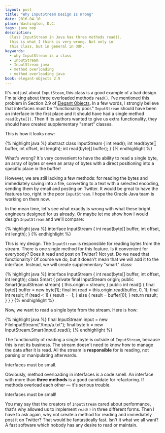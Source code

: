```yaml
---
layout: post
title: "Why InputStream Design Is Wrong"
date: 2016-04-10
place: Washington, D.C.
tags: java oop
description:
  Class InputStream in Java has three methods read(),
  this is what I think is very wrong. Not only in
  this class, but in general in OOP.
keywords:
  - why InputStream is a class
  - InputStream
  - InputStream java
  - method overloading
  - method overloading java
book: elegant-objects 2.9
---
```


It's not just about `InputSteam`, this class is a good
example of a bad design. I'm talking about three overloaded
methods `read()`. I've mentioned this problem in Section 2.9
of [Elegant Objects](/elegant-objects.html). In a few words,
I strongly believe that interfaces must be "functionality poor."
`InputStream` should have been an interface in the first place
and it should have had a single method `read(byte[])`. Then if
its authors wanted to give us extra functionality, they should have
created supplementary "smart" classes.

<!--more-->

This is how it looks now:

{% highlight java %}
abstract class InputStream {
  int read();
  int read(byte[] buffer, int offset, int length);
  int read(byte[] buffer);
}
{% endhighlight %}

What's wrong? It's very convenient to have the ability to read
a single byte, an array of bytes or even an array of bytes
with a direct positioning into a specific place in the buffer!

However, we are still lacking a few methods: for reading the bytes and
immediately saving into a file, converting to a text with a selected
encoding, sending them by email and posting on Twitter. It would be
great to have the features too, right in the poor `InputStream`.
I hope the Oracle Java team is working on them now.

In the mean time, let's see what exactly is wrong with what these
bright engineers designed for us already. Or maybe let me show
how I would design `InputStream` and we'll compare:

{% highlight java %}
interface InputStream {
  int read(byte[] buffer, int offset, int length);
}
{% endhighlight %}

This is my design. The `InputStream` is responsible for reading
bytes from the stream. There is one single method for this
feature. Is it convenient for everybody? Does it read and post
on Twitter? Not yet. Do we need that functionality? Of course we do,
but it doesn't mean that we will add it to the interface. Instead,
we will create supplementary "smart" class:

{% highlight java %}
interface InputStream {
  int read(byte[] buffer, int offset, int length);
  class Smart {
    private final InputStream origin;
    public Smart(InputStream stream) {
      this.origin = stream;
    }
    public int read() {
      final byte[] buffer = new byte[1];
      final int read = this.origin.read(buffer, 0, 1);
      final int result;
      if (read < 1) {
        result = -1;
      } else {
        result = buffer[0];
      }
      return result;
    }
  }
}
{% endhighlight %}

Now, we want to read a single byte from the stream. Here is how:

{% highlight java %}
final InputStream input = new FileInputStream("/tmp/a.txt");
final byte b = new InputStream.Smart(input).read();
{% endhighlight %}

The functionality of reading a single byte is outside of `InputStream`,
because this is not its business. The stream doesn't need to know
how to manage the data after it is read. All the stream
is **responsible** for is reading, not parsing or manipulating afterwards.

Interfaces must be small.

Obviously, method overloading in interfaces is a code smell. An interface
with more than **three methods** is a good candidate for refactoring. If methods
overload each other &mdash; it's serious trouble.

Interfaces must be small!

You may say that the creators of `InputStream` cared about performance, that's
why allowed us to implement `read()` in three different forms. Then I have
to ask again, why not create a method for reading and immediately post it
on Twitter? That would be fantastically fast. Isn't it what we all want?
A fast software which nobody has any desire to read or maintain.
